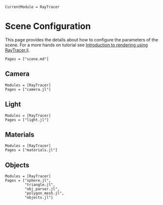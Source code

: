 ```@meta
CurrentModule = RayTracer
```

# Scene Configuration

This page provides the details about how to configure the parameters of the scene. For a
more hands on tutorial see [Introduction to rendering using RayTracer.jl](@ref).

```@index
Pages = ["scene.md"]
```

## Camera

```@autodocs
Modules = [RayTracer]
Pages = ["camera.jl"]
```

## Light

```@autodocs
Modules = [RayTracer]
Pages = ["light.jl"]
```

## Materials
```@autodocs
Modules = [RayTracer]
Pages = ["materials.jl"]
```

## Objects

```@autodocs
Modules = [RayTracer]
Pages = ["sphere.jl",
         "triangle.jl",
         "obj_parser.jl",
         "polygon_mesh.jl",
         "objects.jl"]
```

```@docs
```

